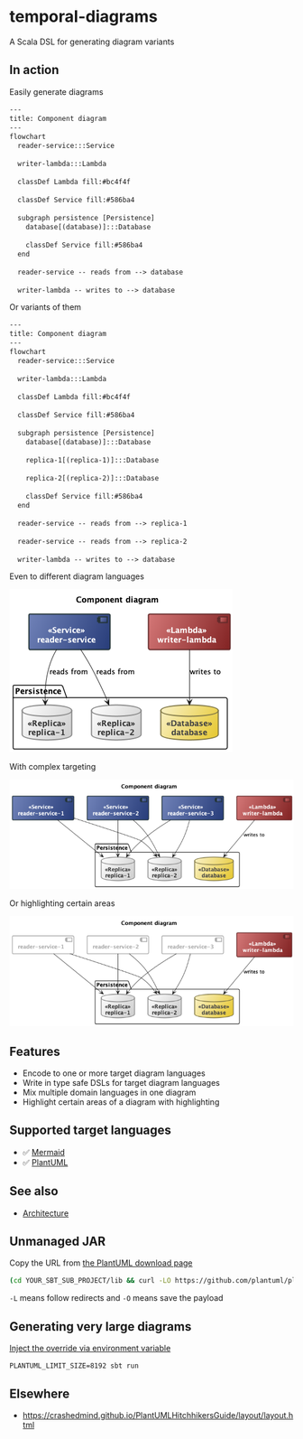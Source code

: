 # temporal-diagrams
A Scala DSL for generating diagram variants

## In action

Easily generate diagrams

```mermaid
---
title: Component diagram
---
flowchart
  reader-service:::Service

  writer-lambda:::Lambda

  classDef Lambda fill:#bc4f4f

  classDef Service fill:#586ba4

  subgraph persistence [Persistence]
    database[(database)]:::Database

    classDef Service fill:#586ba4
  end

  reader-service -- reads from --> database

  writer-lambda -- writes to --> database
```

Or variants of them

```mermaid
---
title: Component diagram
---
flowchart
  reader-service:::Service

  writer-lambda:::Lambda

  classDef Lambda fill:#bc4f4f

  classDef Service fill:#586ba4

  subgraph persistence [Persistence]
    database[(database)]:::Database

    replica-1[(replica-1)]:::Database

    replica-2[(replica-2)]:::Database

    classDef Service fill:#586ba4
  end

  reader-service -- reads from --> replica-1

  reader-service -- reads from --> replica-2

  writer-lambda -- writes to --> database
```

Even to different diagram languages

![](docs/demo-plantuml.png)

With complex targeting

![](docs/demo-plantuml-multiarrows.png)

Or highlighting certain areas

![](docs/demo-plantuml-highlighting.png)

## Features

- Encode to one or more target diagram languages
- Write in type safe DSLs for target diagram languages
- Mix multiple domain languages in one diagram
- Highlight certain areas of a diagram with highlighting

## Supported target languages

- :white_check_mark: [Mermaid](docs/mermaid.md)
- :white_check_mark: [PlantUML](docs/plantuml.md)

## See also

- [Architecture](/docs/architecture.md)

## Unmanaged JAR

Copy the URL from [the PlantUML download page](https://plantuml.com/download)

```bash
(cd YOUR_SBT_SUB_PROJECT/lib && curl -LO https://github.com/plantuml/plantuml/releases/download/v1.2023.13/plantuml-mit-1.2023.13.jar)
```

`-L` means follow redirects and `-O` means save the payload

## Generating very large diagrams

[Inject the override via environment variable](https://plantuml.com/faq)

```
PLANTUML_LIMIT_SIZE=8192 sbt run
```

## Elsewhere

- https://crashedmind.github.io/PlantUMLHitchhikersGuide/layout/layout.html
